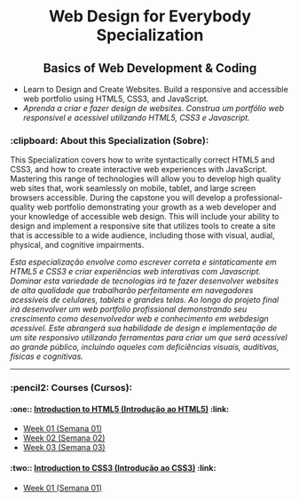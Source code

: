 
<h1 align="center">
    Web Design for Everybody Specialization
</h1>

<h2 align="center">
    Basics of Web Development & Coding
</h2>

<ul>
    <li>Learn to Design and Create Websites. Build a responsive and accessible web portfolio using HTML5, CSS3, and JavaScript.
    </li>
    <li><em>Aprenda a criar e fazer design de websites. Construa um portfólio web responsivel e acessível utilizando HTML5, CSS3 e Javascript.</em>
    </li>
</ul>

<h3>
  :clipboard: About this Specialization (Sobre):
</h3>

<p>
  This Specialization covers how to write syntactically correct HTML5 and CSS3, and how to create interactive web experiences with JavaScript. Mastering this range of technologies will allow you to develop high quality web sites that, work seamlessly on mobile, tablet, and large screen browsers accessible. During the capstone you will develop a professional-quality web portfolio demonstrating your growth as a web developer and your knowledge of accessible web design. This will include your ability to design and implement a responsive site that utilizes tools to create a site that is accessible to a wide audience, including those with visual, audial, physical, and cognitive impairments.
</p>

<p>
  <em>Esta especialização envolve como escrever correta e sintaticamente em HTML5 e CSS3 e criar experiências web interativas com Javascript. Dominar esta variedade de tecnologias irá te fazer desenvolver websites de alta qualidade que trabalharão perfeitamente em navegadores acessíveis de celulares, tablets e grandes telas. Ao longo do projeto final irá desenvolver um web portfolio profissional demonstrando seu crescimento como desenvolvedor web e conhecimento em webdesign acessível. Este abrangerá sua habilidade de design e implementação de um site responsivo utilizando ferramentas para criar um que será acessível ao grande público, incluindo aqueles com deficiências visuais, auditivas, físicas e cognitivas.</em>
</p>    

<hr/>

<h3>:pencil2: Courses (Cursos):

<h4>
  :one:: <a href="https://www.coursera.org/learn/html">Introduction to HTML5 (Introdução ao HTML5)</a> :link:
</h4>

<ul>
    <li><a href="https://github.com/GersonBhrener/coursera-wd4e-specialization/tree/main/01-introduction-to-html5/01-week-one">Week 01 (Semana 01)</a></li>
    <li><a href="https://github.com/GersonBhrener/coursera-wd4e-specialization/tree/main/01-introduction-to-html5/02-week-two">Week 02 (Semana 02)</a></li>
    <li><a href="https://github.com/GersonBhrener/coursera-wd4e-specialization/tree/main/01-introduction-to-html5/03-week-three">Week 03 (Semana 03)</a></li>
</ul>

<h4>
  :two:: <a href="https://www.coursera.org/learn/introcss?specialization=web-design">Introduction to CSS3 (Introdução ao CSS3)</a> :link:
</h4>

<ul>
    <li><a href="https://github.com/GersonBhrener/coursera-wd4e-specialization/tree/main/02-introduction-to-css3/01-week-one">Week 01 (Semana 01)</a></li>
</ul>

